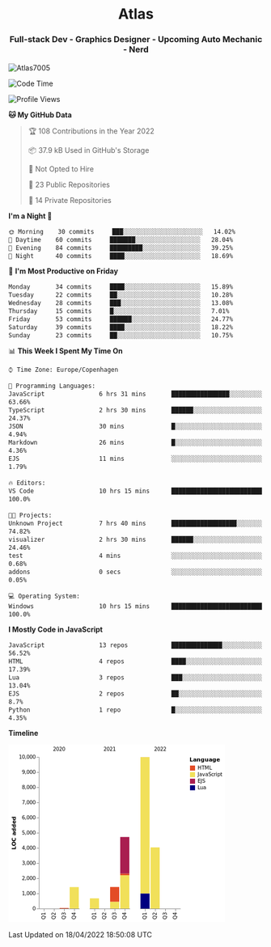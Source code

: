 <h1 align="center">Atlas</h1>
<h3 align="center">Full-stack Dev - Graphics Designer - Upcoming Auto Mechanic - Nerd</h3>

<p><img align="center" src="https://github-readme-stats.vercel.app/api/top-langs?username=Atlas7005&show_icons=true&locale=en&layout=compact" alt="Atlas7005" /></p>

<!--START_SECTION:waka-->
![Code Time](http://img.shields.io/badge/Code%20Time-529%20hrs%2021%20mins-blue)

![Profile Views](http://img.shields.io/badge/Profile%20Views-0-blue)

**🐱 My GitHub Data** 

> 🏆 108 Contributions in the Year 2022
 > 
> 📦 37.9 kB Used in GitHub's Storage 
 > 
> 🚫 Not Opted to Hire
 > 
> 📜 23 Public Repositories 
 > 
> 🔑 14 Private Repositories  
 > 
**I'm a Night 🦉** 

```text
🌞 Morning    30 commits     ███░░░░░░░░░░░░░░░░░░░░░░   14.02% 
🌆 Daytime    60 commits     ███████░░░░░░░░░░░░░░░░░░   28.04% 
🌃 Evening    84 commits     █████████░░░░░░░░░░░░░░░░   39.25% 
🌙 Night      40 commits     ████░░░░░░░░░░░░░░░░░░░░░   18.69%

```
📅 **I'm Most Productive on Friday** 

```text
Monday       34 commits     ████░░░░░░░░░░░░░░░░░░░░░   15.89% 
Tuesday      22 commits     ██░░░░░░░░░░░░░░░░░░░░░░░   10.28% 
Wednesday    28 commits     ███░░░░░░░░░░░░░░░░░░░░░░   13.08% 
Thursday     15 commits     █░░░░░░░░░░░░░░░░░░░░░░░░   7.01% 
Friday       53 commits     ██████░░░░░░░░░░░░░░░░░░░   24.77% 
Saturday     39 commits     ████░░░░░░░░░░░░░░░░░░░░░   18.22% 
Sunday       23 commits     ██░░░░░░░░░░░░░░░░░░░░░░░   10.75%

```


📊 **This Week I Spent My Time On** 

```text
⌚︎ Time Zone: Europe/Copenhagen

💬 Programming Languages: 
JavaScript               6 hrs 31 mins       ████████████████░░░░░░░░░   63.66% 
TypeScript               2 hrs 30 mins       ██████░░░░░░░░░░░░░░░░░░░   24.37% 
JSON                     30 mins             █░░░░░░░░░░░░░░░░░░░░░░░░   4.94% 
Markdown                 26 mins             █░░░░░░░░░░░░░░░░░░░░░░░░   4.36% 
EJS                      11 mins             ░░░░░░░░░░░░░░░░░░░░░░░░░   1.79%

🔥 Editors: 
VS Code                  10 hrs 15 mins      █████████████████████████   100.0%

🐱‍💻 Projects: 
Unknown Project          7 hrs 40 mins       ██████████████████░░░░░░░   74.82% 
visualizer               2 hrs 30 mins       ██████░░░░░░░░░░░░░░░░░░░   24.46% 
test                     4 mins              ░░░░░░░░░░░░░░░░░░░░░░░░░   0.68% 
addons                   0 secs              ░░░░░░░░░░░░░░░░░░░░░░░░░   0.05%

💻 Operating System: 
Windows                  10 hrs 15 mins      █████████████████████████   100.0%

```

**I Mostly Code in JavaScript** 

```text
JavaScript               13 repos            ██████████████░░░░░░░░░░░   56.52% 
HTML                     4 repos             ████░░░░░░░░░░░░░░░░░░░░░   17.39% 
Lua                      3 repos             ███░░░░░░░░░░░░░░░░░░░░░░   13.04% 
EJS                      2 repos             ██░░░░░░░░░░░░░░░░░░░░░░░   8.7% 
Python                   1 repo              █░░░░░░░░░░░░░░░░░░░░░░░░   4.35%

```


**Timeline**

![Chart not found](https://raw.githubusercontent.com/Atlas7005/Atlas7005/master/charts/bar_graph.png) 


 Last Updated on 18/04/2022 18:50:08 UTC
<!--END_SECTION:waka-->

